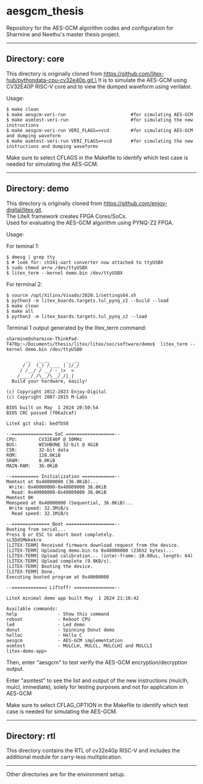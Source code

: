 # aesgcm_thesis

Repository for the AES-GCM algorithm codes and configuration for Sharmine and Neethu's master thesis project.

_____
## Directory: core

This directory is originally cloned from https://github.com/litex-hub/pythondata-cpu-cv32e40p.git.\
It is to simulate the AES-GCM using CV32E40P RISC-V core and to view the dumped waveform using verilator.

Usage:
```
$ make clean
$ make aesgcm-veri-run                        #for simulating AES-GCM
$ make asmtest-veri-run                       #for simulating the new instructions
$ make aesgcm-veri-run VERI_FLAGS=+vcd        #for simulating AES-GCM and dumping waveform
$ make asmtest-veri-run VERI_FLAGS=+vcd       #for simulating the new instructions and dumping waveforms
```

Make sure to select CFLAGS in the Makefile to identify which test case is needed for simulating the AES-GCM.
____

## Directory: demo

This directory is originally cloned from https://github.com/enjoy-digital/litex.git. \
The LiteX framework creates FPGA Cores/SoCs.\
Used for evaluating the AES-GCM algorithm using PYNQ-Z2 FPGA.

Usage:

For teminal 1:
```
$ dmesg | grep tty
$ # look for: ch341-uart converter now attached to ttyUSBX
$ sudo chmod a+rw /dev/ttyUSBX
$ litex_term --kernel demo.bin /dev/ttyUSBX
```

For
terminal 2:
```
$ source /opt/Xilinx/Vivado/2020.1/settings64.sh
$ python3 -m litex_boards.targets.tul_pynq_z2 --build --load
$ make clean
$ make all
$ python3 -m litex_boards.targets.tul_pynq_z2 --load

```

 Terminal 1 output generated by the litex_term command:

 ```
sharmine@sharmine-ThinkPad-T470p:~/Documents/thesis/litex/litex/soc/software/demo$  litex_term --kernel demo.bin /dev/ttyUSB0

        __   _ __      _  __
       / /  (_) /____ | |/_/
      / /__/ / __/ -_)>  <
     /____/_/\__/\__/_/|_|
   Build your hardware, easily!

 (c) Copyright 2012-2023 Enjoy-Digital
 (c) Copyright 2007-2015 M-Labs

 BIOS built on May  1 2024 20:50:54
 BIOS CRC passed (f06a2caf)

 LiteX git sha1: bedfb58

--=============== SoC ==================--
CPU:		CV32E40P @ 50MHz
BUS:		WISHBONE 32-bit @ 4GiB
CSR:		32-bit data
ROM:		128.0KiB
SRAM:		8.0KiB
MAIN-RAM:	36.0KiB

--========== Initialization ============--
Memtest at 0x40000000 (36.0KiB)...
  Write: 0x40000000-0x40009000 36.0KiB   
   Read: 0x40000000-0x40009000 36.0KiB   
Memtest OK
Memspeed at 0x40000000 (Sequential, 36.0KiB)...
  Write speed: 32.3MiB/s
   Read speed: 32.1MiB/s

--============== Boot ==================--
Booting from serial...
Press Q or ESC to abort boot completely.
sL5DdSMmkekro
[LITEX-TERM] Received firmware download request from the device.
[LITEX-TERM] Uploading demo.bin to 0x40000000 (23652 bytes)...
[LITEX-TERM] Upload calibration... (inter-frame: 10.00us, length: 64)
[LITEX-TERM] Upload complete (9.9KB/s).
[LITEX-TERM] Booting the device.
[LITEX-TERM] Done.
Executing booted program at 0x40000000

--============= Liftoff! ===============--

LiteX minimal demo app built May  1 2024 21:16:42

Available commands:
help               - Show this command
reboot             - Reboot CPU
led                - Led demo
donut              - Spinning Donut demo
helloc             - Hello C
aesgcm             - AES-GCM implementation
asmtest            - MULCLH, MULCL, MULCLHI and MULCLI
litex-demo-app> 
```

Then, enter "aesgcm" to test verify the AES-GCM encryption/decryption output.

Enter "asmtest" to see the list and output of the new instructions (mulclh, mulcl, immediate), solely for testing purposes and not for application in AES-GCM

Make sure to select CFLAG_OPTION in the Makefile to identify which test case is needed for simulating the AES-GCM.

___

## Directory: rtl

This directory contains the RTL of cv32e40p RISC-V and includes the additional module for carry-less multiplication.

___

Other directories are for the environment setup.
   

